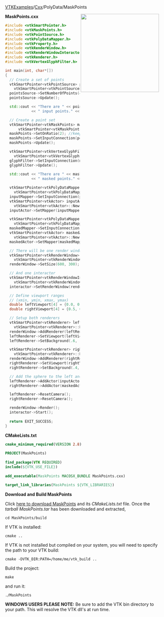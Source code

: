 [VTKExamples](Home)/[Cxx](Cxx)/PolyData/MaskPoints

<img align="right" src="https://github.com/lorensen/VTKExamples/raw/master/Testing/Baseline/PolyData/TestMaskPoints.png" width="256" />

**MaskPoints.cxx**
```c++
#include <vtkSmartPointer.h>
#include <vtkMaskPoints.h>
#include <vtkPointSource.h>
#include <vtkPolyDataMapper.h>
#include <vtkProperty.h>
#include <vtkRenderWindow.h>
#include <vtkRenderWindowInteractor.h>
#include <vtkRenderer.h>
#include <vtkVertexGlyphFilter.h>

int main(int, char*[])
{
  // Create a set of points
  vtkSmartPointer<vtkPointSource> pointsSource =
    vtkSmartPointer<vtkPointSource>::New();
  pointsSource->SetNumberOfPoints(40);
  pointsSource->Update();

  std::cout << "There are " << pointsSource->GetOutput()->GetNumberOfPoints()
            << " input points." << std::endl;

  // Create a point set
  vtkSmartPointer<vtkMaskPoints> maskPoints =
      vtkSmartPointer<vtkMaskPoints>::New();
  maskPoints->SetOnRatio(2); //keep every 2nd point (half the number of points)
  maskPoints->SetInputConnection(pointsSource->GetOutputPort());
  maskPoints->Update();

  vtkSmartPointer<vtkVertexGlyphFilter> glyphFilter =
    vtkSmartPointer<vtkVertexGlyphFilter>::New();
  glyphFilter->SetInputConnection(maskPoints->GetOutputPort());
  glyphFilter->Update();
  
  std::cout << "There are " << maskPoints->GetOutput()->GetNumberOfPoints()
            << " masked points." << std::endl;

  vtkSmartPointer<vtkPolyDataMapper> inputMapper =
    vtkSmartPointer<vtkPolyDataMapper>::New();
  inputMapper->SetInputConnection(pointsSource->GetOutputPort());
  vtkSmartPointer<vtkActor> inputActor =
    vtkSmartPointer<vtkActor>::New();
  inputActor->SetMapper(inputMapper);

  vtkSmartPointer<vtkPolyDataMapper> maskedMapper =
    vtkSmartPointer<vtkPolyDataMapper>::New();
  maskedMapper->SetInputConnection(glyphFilter->GetOutputPort());
  vtkSmartPointer<vtkActor> maskedActor =
    vtkSmartPointer<vtkActor>::New();
  maskedActor->SetMapper(maskedMapper);

  // There will be one render window
  vtkSmartPointer<vtkRenderWindow> renderWindow =
    vtkSmartPointer<vtkRenderWindow>::New();
  renderWindow->SetSize(600, 300);

  // And one interactor
  vtkSmartPointer<vtkRenderWindowInteractor> interactor =
    vtkSmartPointer<vtkRenderWindowInteractor>::New();
  interactor->SetRenderWindow(renderWindow);

  // Define viewport ranges
  // (xmin, ymin, xmax, ymax)
  double leftViewport[4] = {0.0, 0.0, 0.5, 1.0};
  double rightViewport[4] = {0.5, 0.0, 1.0, 1.0};

  // Setup both renderers
  vtkSmartPointer<vtkRenderer> leftRenderer =
    vtkSmartPointer<vtkRenderer>::New();
  renderWindow->AddRenderer(leftRenderer);
  leftRenderer->SetViewport(leftViewport);
  leftRenderer->SetBackground(.6, .5, .4);

  vtkSmartPointer<vtkRenderer> rightRenderer =
    vtkSmartPointer<vtkRenderer>::New();
  renderWindow->AddRenderer(rightRenderer);
  rightRenderer->SetViewport(rightViewport);
  rightRenderer->SetBackground(.4, .5, .6);

  // Add the sphere to the left and the cube to the right
  leftRenderer->AddActor(inputActor);
  rightRenderer->AddActor(maskedActor);

  leftRenderer->ResetCamera();
  rightRenderer->ResetCamera();

  renderWindow->Render();
  interactor->Start();
  
  return EXIT_SUCCESS;
}
```
**CMakeLists.txt**
```cmake
cmake_minimum_required(VERSION 2.8)
 
PROJECT(MaskPoints)
 
find_package(VTK REQUIRED)
include(${VTK_USE_FILE})
 
add_executable(MaskPoints MACOSX_BUNDLE MaskPoints.cxx)
 
target_link_libraries(MaskPoints ${VTK_LIBRARIES})
```

**Download and Build MaskPoints**

Click [here to download MaskPoints](https://github.com/lorensen/VTKWikiExamplesTarballs/raw/master/MaskPoints.tar) and its *CMakeLists.txt* file.
Once the *tarball MaskPoints.tar* has been downloaded and extracted,
```
cd MaskPoints/build 
```
If VTK is installed:
```
cmake ..
```
If VTK is not installed but compiled on your system, you will need to specify the path to your VTK build:
```
cmake -DVTK_DIR:PATH=/home/me/vtk_build ..
```
Build the project:
```
make
```
and run it:
```
./MaskPoints
```
**WINDOWS USERS PLEASE NOTE:** Be sure to add the VTK bin directory to your path. This will resolve the VTK dll's at run time.

